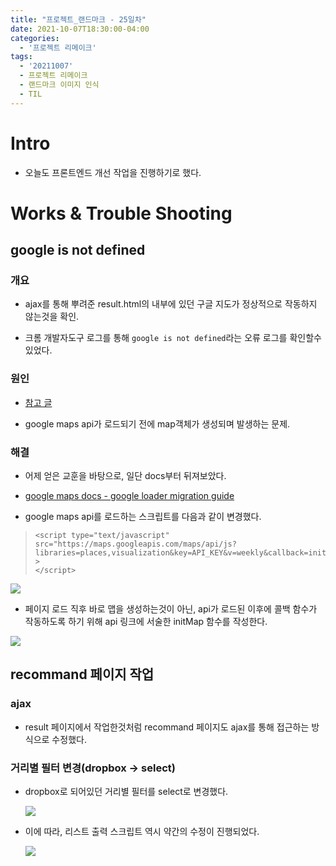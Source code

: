 ```yaml
---
title: "프로젝트_랜드마크 - 25일차"
date: 2021-10-07T18:30:00-04:00
categories:
  - '프로젝트 리메이크'
tags:
  - '20211007'
  - 프로젝트 리메이크
  - 랜드마크 이미지 인식
  - TIL
---
```



# Intro

* 오늘도 프론트엔드 개선 작업을 진행하기로 했다.


# Works & Trouble Shooting

## google is not defined

### 개요

* ajax를 통해 뿌려준 result.html의 내부에 있던 구글 지도가 정상적으로 작동하지 않는것을 확인.

* 크롬 개발자도구 로그를 통해 ```google is not defined```라는 오류 로그를 확인할수 있었다.

### 원인

* [참고 글](https://stackoverflow.com/questions/14184956/async-google-maps-api-v3-undefined-is-not-a-function/14185834#14185834)

* google maps api가 로드되기 전에 map객체가 생성되며 발생하는 문제.

### 해결

* 어제 얻은 교훈을 바탕으로, 일단 docs부터 뒤져보았다.

* [google maps docs - google loader migration guide](https://developers.google.com/maps/documentation/javascript/google-loader-migration?hl=en)

* google maps api를 로드하는 스크립트를 다음과 같이 변경했다.

> ```
> <script type="text/javascript" src="https://maps.googleapis.com/maps/api/js?libraries=places,visualization&key=API_KEY&v=weekly&callback=initMap" >
> </script>
> ```

<img src="https://1geraldine1.github.io/assets/images/Landmark/Day26/전후.PNG"/>

* 페이지 로드 직후 바로 맵을 생성하는것이 아닌, api가 로드된 이후에 콜백 함수가 작동하도록 하기 위해 api 링크에 서술한 initMap 함수를 작성한다.

<img src="https://1geraldine1.github.io/assets/images/Landmark/Day26/지도생성스크립트변경.PNG"/>


## recommand 페이지 작업

### ajax
* result 페이지에서 작업한것처럼 recommand 페이지도 ajax를 통해 접근하는 방식으로 수정했다.

### 거리별 필터 변경(dropbox -> select)

* dropbox로 되어있던 거리별 필터를 select로 변경했다.

  <img src="https://1geraldine1.github.io/assets/images/Landmark/Day26/filter_change.PNG"/>

* 이에 따라, 리스트 출력 스크립트 역시 약간의 수정이 진행되었다.

  <img src="https://1geraldine1.github.io/assets/images/Landmark/Day26/create_list.PNG"/>





